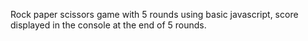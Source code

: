 Rock paper scissors game with 5 rounds using basic javascript, score displayed in the console at the end of 5 rounds.